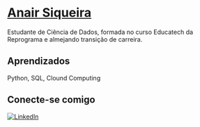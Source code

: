 # [Anair Siqueira]()

Estudante de Ciência de Dados, formada no curso Educatech da Reprograma e almejando transição de carreira. 






## Aprendizados

Python, SQL, Clound Computing


## Conecte-se comigo

[![LinkedIn](https://img.shields.io/badge/LinkedIn-0077B5?style=for-the-badge&logo=linkedin&logoColor=white)](https://www.linkedin.com/in/anair-siqueira-5509169b/)
